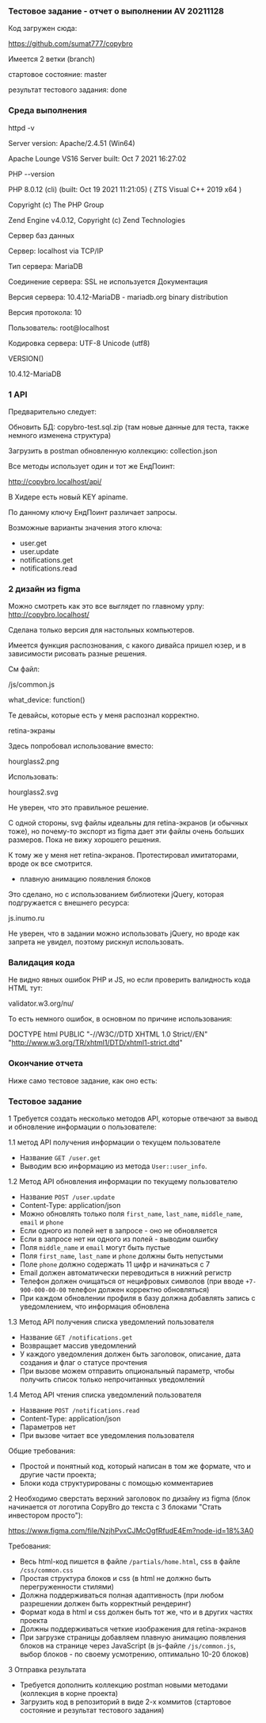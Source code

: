 ### Тестовое задание - отчет о выполнении AV 20211128

Код загружен сюда: 

https://github.com/sumat777/copybro

Имеется 2 ветки (branch)

стартовое состояние: master 

результат тестового задания: done 

### Среда выполнения

httpd -v

Server version: Apache/2.4.51 (Win64)

Apache Lounge VS16 Server built:   Oct  7 2021 16:27:02


PHP --version

PHP 8.0.12 (cli) (built: Oct 19 2021 11:21:05) ( ZTS Visual C++ 2019 x64 )

Copyright (c) The PHP Group

Zend Engine v4.0.12, Copyright (c) Zend Technologies


Сервер баз данных

Сервер: localhost via TCP/IP

Тип сервера: MariaDB

Соединение сервера: SSL не используется Документация

Версия сервера: 10.4.12-MariaDB - mariadb.org binary distribution

Версия протокола: 10

Пользователь: root@localhost

Кодировка сервера: UTF-8 Unicode (utf8)


VERSION()

10.4.12-MariaDB


### 1 API

Предварительно следует: 

Обновить БД: copybro-test.sql.zip (там новые данные для теста, также немного изменена структура)

Загрузить в postman обновленную коллекцию: collection.json


Все методы использует один и тот же ЕндПоинт: 

http://copybro.localhost/api/


В Хидере есть новый KEY apiname. 

По данному ключу ЕндПоинт различает запросы. 

Возможные варианты значения этого ключа: 

* user.get
* user.update
* notifications.get
* notifications.read

### 2 дизайн из figma

Можно смотреть как это все выглядет по главному урлу: 
http://copybro.localhost/

Сделана только версия для настольных компьютеров. 

Имеется функция распознования, с какого дивайса пришел юзер, и в зависимости рисовать разные решения. 

См файл: 

/js/common.js

what_device: function()

Те девайсы, которые есть у меня распознал корректно. 

retina-экраны 

Здесь попробовал использование вместо: 

hourglass2.png

Использовать: 

hourglass2.svg

Не уверен, что это правильное решение. 

С одной стороны, svg файлы идеальны для retina-экранов (и обычных тоже), но почему-то экспорт из figma дает эти файлы очень больших размеров. 
Пока не вижу хорошего решения. 

К тому же у меня нет retina-экранов. Протестировал имитаторами, вроде ок все смотрится. 

* плавную анимацию появления блоков

Это сделано, но с использованием библиотеки jQuery, которая подгружается с внешнего ресурса: 

js.inumo.ru

Не уверен, что в задании можно использовать jQuery, но вроде как запрета не увидел, поэтому рискнул использовать. 


### Валидация кода 

Не видно явных ошибок PHP и JS, но если проверить валидность кода HTML тут: 

validator.w3.org/nu/

То есть немного ошибок, в основном по причине использования: 

DOCTYPE html PUBLIC "-//W3C//DTD XHTML 1.0 Strict//EN" "http://www.w3.org/TR/xhtml1/DTD/xhtml1-strict.dtd"


### Окончание отчета


Ниже само тестовое задание, как оно есть:

###
### Тестовое задание

1 Требуется создать несколько методов API, которые отвечают за вывод и обновление информации о пользователе:

1.1 метод API получения информации о текущем пользователе

* Название `GET /user.get`
* Выводим всю информацию из метода `User::user_info`.

1.2 Метод API обновления информации по текущему пользователю

* Название `POST /user.update`
* Content-Type: application/json
* Можно обновлять только поля `first_name`, `last_name`, `middle_name`, `email` и `phone`
* Если одного из полей нет в запросе - оно не обновляется
* Если в запросе нет ни одного из полей - выводим ошибку
* Поля `middle_name` и `email` могут быть пустые
* Поля `first_name`, `last_name` и `phone` должны быть непустыми
* Поле `phone` должно содержать 11 цифр и начинаться с 7
* Email должен автоматически переводиться в нижний регистр
* Телефон должен очищаться от нецифровых символов (при вводе `+7-900-000-00-00` телефон должен корректно обновляться)
* При каждом обновлении профиля в базу должна добавлять запись с уведомлением, что информация обновлена

1.3 Метод API получения списка уведомлений пользователя

* Название `GET /notifications.get`
* Возвращает массив уведомлений
* У каждого уведомления должен быть заголовок, описание, дата создания и флаг о статусе прочтения
* При вызове можем отправить опциональный параметр, чтобы получить список только непрочитанных уведомлений

1.4 Метод API чтения списка уведомлений пользователя

* Название `POST /notifications.read`
* Content-Type: application/json
* Параметров нет
* При вызове читает все уведомления пользователя

Общие требования:

* Простой и понятный код, который написан в том же формате, что и другие части проекта;
* Блоки кода структурированы с помощью комментариев

2 Необходимо сверстать верхний заголовок по дизайну из figma (блок начинается от логотипа CopyBro до текста с 3 блоками "Стать инвестором просто"):

https://www.figma.com/file/NzjhPvxCJMcOgfRfudE4Em?node-id=18%3A0

Требования:

* Весь html-код пишется в файле `/partials/home.html`, css в файле `/css/common.css`
* Простая структура блоков и css (в html не должно быть перегруженности стилями)
* Должна поддерживаться полная адаптивность (при любом разрешении должен быть корректный рендеринг)
* Формат кода в html и css должен быть тот же, что и в других частях проекта
* Должны поддерживаться четкие изображения для retina-экранов
* При загрузке страницы добавляем плавную анимацию появления блоков на странице через JavaScript (в js-файле `/js/common.js`, выбор блоков - по своему усмотрению, оптимально 10-20 блоков)

3 Отправка результата

* Требуется дополнить коллекцию postman новыми методами (коллекция в корне проекта)
* Загрузить код в репозиторий в виде 2-х коммитов (стартовое состояние и результат тестового задания)